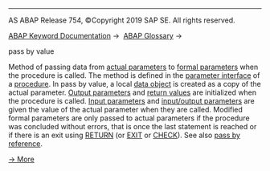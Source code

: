   

* * *

AS ABAP Release 754, ©Copyright 2019 SAP SE. All rights reserved.

[ABAP Keyword Documentation](javascript:call_link\('abenabap.htm'\)) →  [ABAP Glossary](javascript:call_link\('abenabap_glossary.htm'\)) → 

pass by value

Method of passing data from [actual parameters](javascript:call_link\('abenactual_parameter_glosry.htm'\) "Glossary Entry") to [formal parameters](javascript:call_link\('abenformal_parameter_glosry.htm'\) "Glossary Entry") when the procedure is called. The method is defined in the [parameter interface](javascript:call_link\('abenparameter_interface_glosry.htm'\) "Glossary Entry") of a [procedure](javascript:call_link\('abenprocedure_glosry.htm'\) "Glossary Entry"). In pass by value, a local [data object](javascript:call_link\('abendata_object_glosry.htm'\) "Glossary Entry") is created as a copy of the actual parameter. [Output parameters](javascript:call_link\('abenoutput_parameter_glosry.htm'\) "Glossary Entry") and [return values](javascript:call_link\('abenreturn_value_glosry.htm'\) "Glossary Entry") are initialized when the procedure is called. [Input parameters](javascript:call_link\('abeninput_parameter_glosry.htm'\) "Glossary Entry") and [input/output parameters](javascript:call_link\('abeninput_output_parameter_glosry.htm'\) "Glossary Entry") are given the value of the actual parameter when they are called. Modified formal parameters are only passed to actual parameters if the procedure was concluded without errors, that is once the last statement is reached or if there is an exit using [RETURN](javascript:call_link\('abapreturn.htm'\)) (or [EXIT](javascript:call_link\('abapexit_processing_blocks.htm'\)) or [CHECK](javascript:call_link\('abapcheck_processing_blocks.htm'\))). See also [pass by reference](javascript:call_link\('abenpass_by_reference_glosry.htm'\) "Glossary Entry").

[→ More](javascript:call_link\('abenformal_parameters_oview.htm'\))